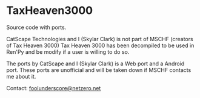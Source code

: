 # TaxHeaven3000
Source code with ports.



CatScape Technologies and I (Skylar Clark) is not part of MSCHF (creators of Tax Heaven 3000)
Tax Heaven 3000 has been decompiled to be used in Ren'Py and be modify if a user is willing to do so.

The ports by CatScape and I (Skylar Clark) is a Web port and a Android port.
These ports are unofficial and will be taken down if MSCHF contacts me about it.



Contact: foolunderscore@netzero.net
